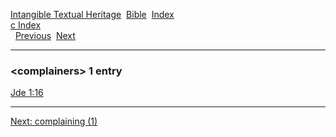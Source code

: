 [Intangible Textual Heritage](../../index)  [Bible](../index) 
[Index](index)   
[c Index](_c_)  
  [Previous](c02380)  [Next](c02382) 

------------------------------------------------------------------------

### &lt;complainers&gt; 1 entry

[Jde 1:16](../kjv/jde001.htm#016)  

------------------------------------------------------------------------

[Next: complaining (1)](c02382)
